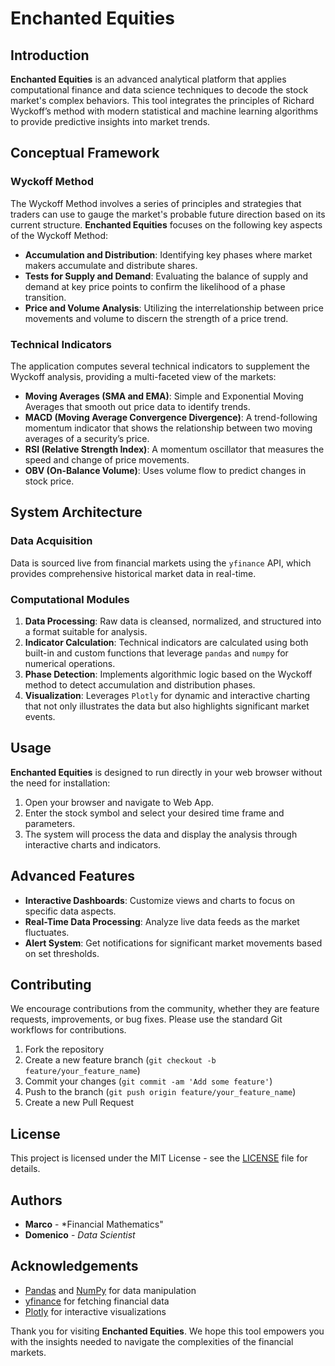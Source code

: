 # Enchanted Equities

## Introduction
**Enchanted Equities** is an advanced analytical platform that applies computational finance and data science techniques to decode the stock market's complex behaviors. This tool integrates the principles of Richard Wyckoff’s method with modern statistical and machine learning algorithms to provide predictive insights into market trends.

## Conceptual Framework

### Wyckoff Method
The Wyckoff Method involves a series of principles and strategies that traders can use to gauge the market's probable future direction based on its current structure. **Enchanted Equities** focuses on the following key aspects of the Wyckoff Method:
- **Accumulation and Distribution**: Identifying key phases where market makers accumulate and distribute shares.
- **Tests for Supply and Demand**: Evaluating the balance of supply and demand at key price points to confirm the likelihood of a phase transition.
- **Price and Volume Analysis**: Utilizing the interrelationship between price movements and volume to discern the strength of a price trend.

### Technical Indicators
The application computes several technical indicators to supplement the Wyckoff analysis, providing a multi-faceted view of the markets:
- **Moving Averages (SMA and EMA)**: Simple and Exponential Moving Averages that smooth out price data to identify trends.
- **MACD (Moving Average Convergence Divergence)**: A trend-following momentum indicator that shows the relationship between two moving averages of a security’s price.
- **RSI (Relative Strength Index)**: A momentum oscillator that measures the speed and change of price movements.
- **OBV (On-Balance Volume)**: Uses volume flow to predict changes in stock price.

## System Architecture

### Data Acquisition
Data is sourced live from financial markets using the `yfinance` API, which provides comprehensive historical market data in real-time.

### Computational Modules
1. **Data Processing**: Raw data is cleansed, normalized, and structured into a format suitable for analysis.
2. **Indicator Calculation**: Technical indicators are calculated using both built-in and custom functions that leverage `pandas` and `numpy` for numerical operations.
3. **Phase Detection**: Implements algorithmic logic based on the Wyckoff method to detect accumulation and distribution phases.
4. **Visualization**: Leverages `Plotly` for dynamic and interactive charting that not only illustrates the data but also highlights significant market events.

## Usage

**Enchanted Equities** is designed to run directly in your web browser without the need for installation:
1. Open your browser and navigate to Web App.
2. Enter the stock symbol and select your desired time frame and parameters.
3. The system will process the data and display the analysis through interactive charts and indicators.

## Advanced Features

- **Interactive Dashboards**: Customize views and charts to focus on specific data aspects.
- **Real-Time Data Processing**: Analyze live data feeds as the market fluctuates.
- **Alert System**: Get notifications for significant market movements based on set thresholds.

## Contributing
We encourage contributions from the community, whether they are feature requests, improvements, or bug fixes. Please use the standard Git workflows for contributions.

1. Fork the repository
2. Create a new feature branch (`git checkout -b feature/your_feature_name`)
3. Commit your changes (`git commit -am 'Add some feature'`)
4. Push to the branch (`git push origin feature/your_feature_name`)
5. Create a new Pull Request

## License
This project is licensed under the MIT License - see the [LICENSE](LICENSE) file for details.

## Authors
- **Marco** - *Financial Mathematics"
- **Domenico** - *Data Scientist*

## Acknowledgements
- [Pandas](https://pandas.pydata.org/) and [NumPy](http://numpy.org/) for data manipulation
- [yfinance](https://pypi.org/project/yfinance/) for fetching financial data
- [Plotly](https://plotly.com/) for interactive visualizations

Thank you for visiting **Enchanted Equities**. We hope this tool empowers you with the insights needed to navigate the complexities of the financial markets.
